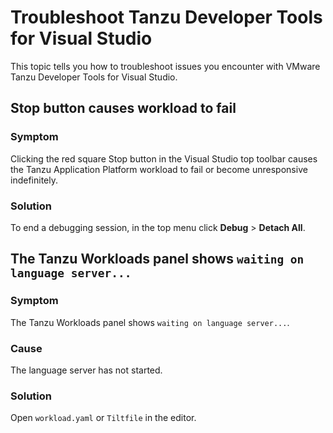 # Troubleshoot Tanzu Developer Tools for Visual Studio

This topic tells you how to troubleshoot issues you encounter with
VMware Tanzu Developer Tools for Visual Studio.

## <a id="stop-button"></a> Stop button causes workload to fail

### Symptom

Clicking the red square Stop button in the Visual Studio top toolbar causes the
Tanzu Application Platform workload to fail or become unresponsive indefinitely.

### Solution

To end a debugging session, in the top menu click **Debug** > **Detach All**.

## <a id="wait-lang-server"></a> The Tanzu Workloads panel shows `waiting on language server...`

### Symptom

The Tanzu Workloads panel shows `waiting on language server...`.

### Cause

The language server has not started.

### Solution

Open `workload.yaml` or `Tiltfile` in the editor.
